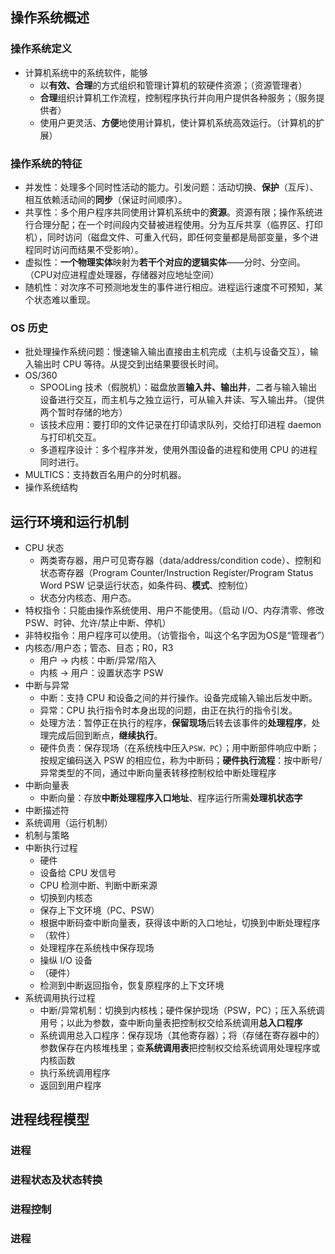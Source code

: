 ## 操作系统概述
### 操作系统定义
- 计算机系统中的系统软件，能够
  - 以**有效、合理**的方式组织和管理计算机的软硬件资源；（资源管理者）
  - **合理**组织计算机工作流程，控制程序执行并向用户提供各种服务；（服务提供者）
  - 使用户更灵活、**方便**地使用计算机，使计算机系统高效运行。（计算机的扩展）
### 操作系统的特征
- 并发性：处理多个同时性活动的能力。引发问题：活动切换、**保护**（互斥）、相互依赖活动间的**同步**（保证时间顺序）。
- 共享性：多个用户程序共同使用计算机系统中的**资源**。资源有限；操作系统进行合理分配；在一个时间段内交替被进程使用。分为互斥共享（临界区、打印机），同时访问（磁盘文件、可重入代码，即任何变量都是局部变量，多个进程同时访问而结果不受影响）。
- 虚拟性：**一个物理实体**映射为**若干个对应的逻辑实体**——分时、分空间。（CPU对应进程虚处理器，存储器对应地址空间）
- 随机性：对次序不可预测地发生的事件进行相应。进程运行速度不可预知，某个状态难以重现。
### OS 历史
- 批处理操作系统问题：慢速输入输出直接由主机完成（主机与设备交互），输入输出时 CPU 等待。从提交到出结果要很长时间。
- OS/360
  - SPOOLing 技术（假脱机）：磁盘放置**输入井、输出井**，二者与输入输出设备进行交互，而主机与之独立运行，可从输入井读、写入输出井。（提供两个暂时存储的地方）
  - 该技术应用：要打印的文件记录在打印请求队列，交给打印进程 daemon 与打印机交互。
  - 多道程序设计：多个程序并发，使用外围设备的进程和使用 CPU 的进程同时进行。
- MULTICS：支持数百名用户的分时机器。
- 操作系统结构
## 运行环境和运行机制
- CPU 状态
  - 两类寄存器，用户可见寄存器（data/address/condition code）、控制和状态寄存器（Program Counter/Instruction Register/Program Status Word PSW 记录运行状态，如条件码、**模式**、控制位）
  - 状态分内核态、用户态。
- 特权指令：只能由操作系统使用、用户不能使用。（启动 I/O、内存清零、修改 PSW、时钟、允许/禁止中断、停机）
- 非特权指令：用户程序可以使用。（访管指令，叫这个名字因为OS是“管理者”）
- 内核态/用户态；管态、目态；R0，R3
  - 用户 -> 内核：中断/异常/陷入
  - 内核 -> 用户：设置状态字 PSW
- 中断与异常
  - 中断：支持 CPU 和设备之间的并行操作。设备完成输入输出后发中断。
  - 异常：CPU 执行指令时本身出现的问题，由正在执行的指令引发。
  - 处理方法：暂停正在执行的程序，**保留现场**后转去该事件的**处理程序**，处理完成后回到断点，**继续执行**。
  - 硬件负责：保存现场（在系统栈中压入`PSW，PC`）；用中断部件响应中断；按规定编码送入 PSW 的相应位，称为中断码；**硬件执行流程**：按中断号/异常类型的不同，通过中断向量表转移控制权给中断处理程序
- 中断向量表
  - 中断向量：存放**中断处理程序入口地址**、程序运行所需**处理机状态字**
- 中断描述符
- 系统调用（运行机制）
- 机制与策略
- 中断执行过程
  - 硬件
  - 设备给 CPU 发信号
  - CPU 检测中断、判断中断来源
  - 切换到内核态
  - 保存上下文环境（PC、PSW）
  - 根据中断码查中断向量表，获得该中断的入口地址，切换到中断处理程序
  - （软件）
  - 处理程序在系统栈中保存现场
  - 操纵 I/O 设备
  - （硬件）
  - 检测到中断返回指令，恢复原程序的上下文环境
- 系统调用执行过程
  - 中断/异常机制：切换到内核栈；硬件保护现场（PSW，PC）；压入系统调用号；以此为参数，查中断向量表把控制权交给系统调用**总入口程序**
  - 系统调用总入口程序：保存现场（其他寄存器）；将（存储在寄存器中的）参数保存在内核堆栈里；查**系统调用表**把控制权交给系统调用处理程序或内核函数
  - 执行系统调用程序
  - 返回到用户程序
## 进程线程模型
### 进程
### 进程状态及状态转换
### 进程控制
### 进程

